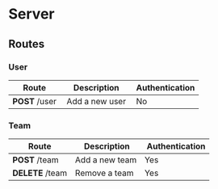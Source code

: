 # Server

## Routes

### User

Route | Description | Authentication
----- | ----------- | --------------
**POST** /user | Add a new user | No

### Team

Route | Description | Authentication
----- | ----------- | --------------
**POST** /team | Add a new team | Yes
**DELETE** /team | Remove a team | Yes